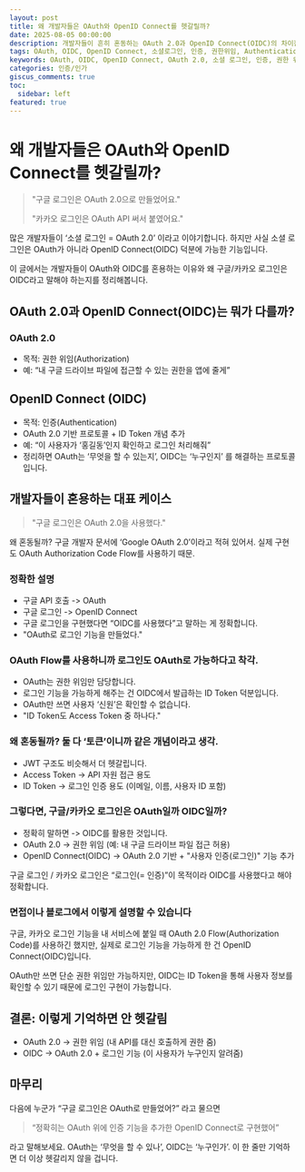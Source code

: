 ```yaml
---
layout: post
title: 왜 개발자들은 OAuth와 OpenID Connect를 헷갈릴까?
date: 2025-08-05 00:00:00
description: 개발자들이 흔히 혼동하는 OAuth 2.0과 OpenID Connect(OIDC)의 차이점을 명확히 설명합니다. 소셜 로그인이 OAuth가 아닌 OIDC인 이유, 인증(Authentication)과 권한 위임(Authorization)의 핵심 개념을 알아보고 정확한 기술 용어를 사용하세요.
tags: OAuth, OIDC, OpenID Connect, 소셜로그인, 인증, 권한위임, Authentication, Authorization, IDToken, AccessToken, JWT, API, 보안, 개발상식
keywords: OAuth, OIDC, OpenID Connect, OAuth 2.0, 소셜 로그인, 인증, 권한 위임, Authentication, Authorization, ID Token, Access Token, JWT, 구글 로그인, 카카오 로그인, API 보안, OAuth OIDC 차이, OpenID Connect란, OAuth로 로그인 구현, ID Token 역할, 소셜 로그인의 원리, 개발자 면접 질문
categories: 인증/인가
giscus_comments: true
toc:
  sidebar: left
featured: true
---
```


# 왜 개발자들은 OAuth와 OpenID Connect를 헷갈릴까?

> "구글 로그인은 OAuth 2.0으로 만들었어요."
>
> "카카오 로그인은 OAuth API 써서 붙였어요."

많은 개발자들이 ‘소셜 로그인 = OAuth 2.0’ 이라고 이야기합니다. 하지만 사실 소셜 로그인은 OAuth가 아니라 OpenID Connect(OIDC) 덕분에 가능한 기능입니다.

이 글에서는 개발자들이 OAuth와 OIDC를 혼용하는 이유와 왜 구글/카카오 로그인은 OIDC라고 말해야 하는지를 정리해봅니다.

## OAuth 2.0과 OpenID Connect(OIDC)는 뭐가 다를까?

### OAuth 2.0

- 목적: 권한 위임(Authorization)
- 예: “내 구글 드라이브 파일에 접근할 수 있는 권한을 앱에 줄게”

## OpenID Connect (OIDC)

- 목적: 인증(Authentication)
- OAuth 2.0 기반 프로토콜 + ID Token 개념 추가
- 예: “이 사용자가 ‘홍길동’인지 확인하고 로그인 처리해줘”
- 정리하면 OAuth는 ‘무엇을 할 수 있는지’, OIDC는 ‘누구인지’ 를 해결하는 프로토콜입니다.

## 개발자들이 혼용하는 대표 케이스

> "구글 로그인은 OAuth 2.0을 사용했다."

왜 혼동될까? 구글 개발자 문서에 ‘Google OAuth 2.0’이라고 적혀 있어서. 실제 구현도 OAuth Authorization Code Flow를 사용하기 때문.

### 정확한 설명

- 구글 API 호출 -> OAuth
- 구글 로그인 -> OpenID Connect
- 구글 로그인을 구현했다면 “OIDC를 사용했다”고 말하는 게 정확합니다.
- "OAuth로 로그인 기능을 만들었다."

### OAuth Flow를 사용하니까 로그인도 OAuth로 가능하다고 착각.

- OAuth는 권한 위임만 담당합니다.
- 로그인 기능을 가능하게 해주는 건 OIDC에서 발급하는 ID Token 덕분입니다.
- OAuth만 쓰면 사용자 ‘신원’은 확인할 수 없습니다.
- "ID Token도 Access Token 중 하나다."

### 왜 혼동될까? 둘 다 ‘토큰’이니까 같은 개념이라고 생각.

- JWT 구조도 비슷해서 더 헷갈립니다.
- Access Token -> API 자원 접근 용도
- ID Token -> 로그인 인증 용도 (이메일, 이름, 사용자 ID 포함)

### 그렇다면, 구글/카카오 로그인은 OAuth일까 OIDC일까?

- 정확히 말하면 -> OIDC를 활용한 것입니다.
- OAuth 2.0 -> 권한 위임 (예: 내 구글 드라이브 파일 접근 허용)
- OpenID Connect(OIDC) -> OAuth 2.0 기반 + "사용자 인증(로그인)" 기능 추가

구글 로그인 / 카카오 로그인은 “로그인(= 인증)”이 목적이라 OIDC를 사용했다고 해야 정확합니다.

### 면접이나 블로그에서 이렇게 설명할 수 있습니다

구글, 카카오 로그인 기능을 내 서비스에 붙일 때 OAuth 2.0 Flow(Authorization Code)를 사용하긴 했지만, 실제로 로그인 기능을 가능하게 한 건 OpenID Connect(OIDC)입니다.

OAuth만 쓰면 단순 권한 위임만 가능하지만, OIDC는 ID Token을 통해 사용자 정보를 확인할 수 있기 때문에 로그인 구현이 가능합니다.

## 결론: 이렇게 기억하면 안 헷갈림

- OAuth 2.0 -> 권한 위임 (내 API를 대신 호출하게 권한 줌)
- OIDC -> OAuth 2.0 + 로그인 기능 (이 사용자가 누구인지 알려줌)

## 마무리

다음에 누군가 “구글 로그인은 OAuth로 만들었어?” 라고 물으면

> “정확히는 OAuth 위에 인증 기능을 추가한 OpenID Connect로 구현했어”

라고 말해보세요. OAuth는 ‘무엇을 할 수 있나’, OIDC는 ‘누구인가’. 이 한 줄만 기억하면 더 이상 헷갈리지 않을 겁니다.
